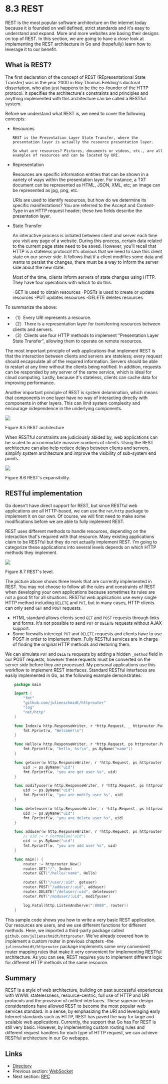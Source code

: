 # 8.3 REST

REST is the most popular software architecture on the internet today because it is founded on well defined, strict standards and it's easy to understand and expand. More and more websites are basing their designs on top of REST. In this section, we are going to have a close look at implementing the REST architecture in Go and \(hopefully\) learn how to leverage it to our benefit.

## What is REST?

The first declaration of the concept of REST \(REpresentational State Transfer\) was in the year 2000 in Roy Thomas Fielding's doctoral dissertation, who also just happens to be the co-founder of the HTTP protocol. It specifies the architecture's constraints and principles and anything implemented with this architecture can be called a RESTful system.

Before we understand what REST is, we need to cover the following concepts:

* Resources

  ```text
  REST is the Presentation Layer State Transfer, where the presentation layer is actually the resource presentation layer.

  So what are resources? Pictures, documents or videos, etc., are all examples of resources and can be located by URI.
  ```

* Representation

  Resources are specific information entities that can be shown in a variety of ways within the presentation layer. For instance, a TXT document can be represented as HTML, JSON, XML, etc; an image can be represented as jpg, png, etc.

  URIs are used to identify resources, but how do we determine its specific manifestations? You are referred to the Accept and Content-Type in an HTTP request header; these two fields describe the presentation layer.

* State Transfer

  An interactive process is initiated between client and server each time you visit any page of a website. During this process, certain data related to the current page state need to be saved. However, you'll recall that HTTP is a stateless protocol! It's obvious that we need to save this client state on our server side. It follows that if a client modifies some data and wants to persist the changes, there must be a way to inform the server side about the new state.

  Most of the time, clients inform servers of state changes using HTTP. They have four operations with which to do this:

  -GET is used to obtain resources -POSTs is used to create or update resources -PUT updates resources -DELETE deletes resources

To summarize the above:

* （1）Every URI represents a resource.
* （2）There is a representation layer for transferring resources between clients and servers.
* （3）Clients use four HTTP methods to implement "Presentation Layer State Transfer", allowing them to operate on remote resources.

The most important principle of web applications that implement REST is that the interaction between clients and servers are stateless; every request should encapsulate all of the required information. Servers should be able to restart at any time without the clients being notified. In addition, requests can be responded by any server of the same service, which is ideal for cloud computing. Lastly, because it's stateless, clients can cache data for improving performance.

Another important principle of REST is system delamination, which means that components in one layer have no way of interacting directly with components in other layers. This can limit system complexity and encourage independence in the underlying components.

![](https://github.com/boekan/build-web-application-with-golang/tree/5d43949b09c6a2cf35b87903aba06669a01a6f35/en/images/8.3.rest2.png?raw=true)

Figure 8.5 REST architecture

When RESTful constraints are judiciously abided by, web applications can be scaled to accommodate massive numbers of clients. Using the REST architecture can also help reduce delays between clients and servers, simplify system architecture and improve the visibility of sub-system end points.

![](https://github.com/boekan/build-web-application-with-golang/tree/5d43949b09c6a2cf35b87903aba06669a01a6f35/en/images/8.3.rest.png?raw=true)

Figure 8.6 REST's expansibility.

## RESTful implementation

Go doesn't have direct support for REST, but since RESTful web applications are all HTTP-based, we can use the `net/http` package to implement it on our own. Of course, we will first need to make some modifications before we are able to fully implement REST.

REST uses different methods to handle resources, depending on the interaction that's required with that resource. Many existing applications claim to be RESTful but they do not actually implement REST. I'm going to categorize these applications into several levels depends on which HTTP methods they implement.

![](https://github.com/boekan/build-web-application-with-golang/tree/5d43949b09c6a2cf35b87903aba06669a01a6f35/en/images/8.3.rest3.png?raw=true)

Figure 8.7 REST's level.

The picture above shows three levels that are currently implemented in REST. You may not choose to follow all the rules and constraints of REST when developing your own applications because sometimes its rules are not a good fit for all situations. RESTful web applications use every single HTTP method including `DELETE` and `PUT`, but in many cases, HTTP clients can only send `GET` and `POST` requests.

* HTML standard allows clients send `GET` and `POST` requests through links and forms. It's not possible to send `PUT` or `DELETE` requests without AJAX support.
* Some firewalls intercept `PUT` and `DELETE` requests and clients have to use POST in order to implement them. Fully RESTful services are in charge of finding the original HTTP methods and restoring them.

We can simulate `PUT` and `DELETE` requests by adding a hidden `_method` field in our POST requests, however these requests must be converted on the server side before they are processed. My personal applications use this workflow to implement REST interfaces. Standard RESTful interfaces are easily implemented in Go, as the following example demonstrates:

```go
    package main

    import (
        "fmt"
        "github.com/julienschmidt/httprouter"
        "log"
        "net/http"
    )

    func Index(w http.ResponseWriter, r *http.Request, _ httprouter.Params) {
        fmt.Fprint(w, "Welcome!\n")
    }

    func Hello(w http.ResponseWriter, r *http.Request, ps httprouter.Params) {
        fmt.Fprintf(w, "hello, %s!\n", ps.ByName("name"))
    }

    func getuser(w http.ResponseWriter, r *http.Request, ps httprouter.Params) {
        uid := ps.ByName("uid")
        fmt.Fprintf(w, "you are get user %s", uid)
    }

    func modifyuser(w http.ResponseWriter, r *http.Request, ps httprouter.Params) {
        uid := ps.ByName("uid")
        fmt.Fprintf(w, "you are modify user %s", uid)
    }

    func deleteuser(w http.ResponseWriter, r *http.Request, ps httprouter.Params) {
        uid := ps.ByName("uid")
        fmt.Fprintf(w, "you are delete user %s", uid)
    }

    func adduser(w http.ResponseWriter, r *http.Request, ps httprouter.Params) {
        // uid := r.FormValue("uid")
        uid := ps.ByName("uid")
        fmt.Fprintf(w, "you are add user %s", uid)
    }

    func main() {
        router := httprouter.New()
        router.GET("/", Index)
        router.GET("/hello/:name", Hello)

        router.GET("/user/:uid", getuser)
        router.POST("/adduser/:uid", adduser)
        router.DELETE("/deluser/:uid", deleteuser)
        router.PUT("/moduser/:uid", modifyuser)

        log.Fatal(http.ListenAndServe(":8080", router))
    }
```

This sample code shows you how to write a very basic REST application. Our resources are users, and we use different functions for different methods. Here, we imported a third-party package called `github.com/julienschmidt/httprouter`. We've already covered how to implement a custom router in previous chapters -the `julienschmidt/httprouter` package implements some very convenient router mapping rules that make it very convenient for implementing RESTful architecture. As you can see, REST requires you to implement different logic for different HTTP methods of the same resource.

## Summary

REST is a style of web architecture, building on past successful experiences with WWW: statelessness, resource-centric, full use of HTTP and URI protocols and the provision of unified interfaces. These superior design considerations have allowed REST to become the most popular web services standard. In a sense, by emphasizing the URI and leveraging early Internet standards such as HTTP, REST has paved the way for large and scalable web applications. Currently, the support that Go has For REST is still very basic. However, by implementing custom routing rules and different request handlers for each type of HTTP request, we can achieve RESTful architecture in our Go webapps.

## Links

* [Directory](preface.md)
* Previous section: [WebSocket](08.2.md)
* Next section: [RPC](08.4.md)

